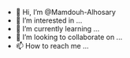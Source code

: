 - 👋 Hi, I’m @Mamdouh-Alhosary
- 👀 I’m interested in ...
- 🌱 I’m currently learning ...
- 💞️ I’m looking to collaborate on ...
- 📫 How to reach me ...

<!---
Mamdouh-Alhosary/Mamdouh-Alhosary is a ✨ special ✨ repository because its `README.md` (this file) appears on your GitHub profile.
You can click the Preview link to take a look at your changes.
--->
